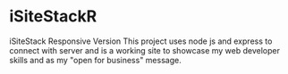 # iSiteStackR
iSiteStack Responsive Version 
This project uses node js and express to connect with server and is a working site to showcase my web developer skills and as my "open for business" message.

